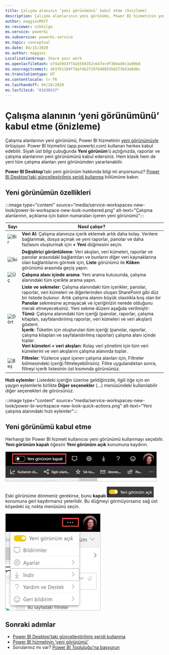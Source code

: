 ```yaml
---
title: Çalışma alanının ‘yeni görünümünü’ kabul etme (önizleme)
description: Çalışma alanlarının yeni görünümü, Power BI hizmetinin yeni görünümüyle örtüşüyor.
author: maggiesMSFT
ms.reviewer: nikhilga
ms.service: powerbi
ms.subservice: powerbi-service
ms.topic: conceptual
ms.date: 04/15/2020
ms.author: maggies
LocalizationGroup: Share your work
ms.openlocfilehash: e74a59d3ff4a5568352c647ec9f384ad8c3a09b8
ms.sourcegitcommit: d43761104f7daf4b2f297648855bb573b53e6d8c
ms.translationtype: HT
ms.contentlocale: tr-TR
ms.lasthandoff: 04/18/2020
ms.locfileid: "81638537"
---
```

# <a name="opt-in-to-the-workspace-new-look-preview"></a>Çalışma alanının ‘yeni görünümünü’ kabul etme (önizleme)

Çalışma alanlarının yeni görünümü, Power BI hizmetinin [yeni görünümüyle](../service-new-look.md) örtüşüyor. Power BI hizmetini (app.powerbi.com) kullanan herkes kabul edebilir. Siyah üst bilgi çubuğunda **Yeni görünüm**’ü açtığınızda, raporlar ve çalışma alanlarının yeni görünümünü kabul edersiniz. Hem klasik hem de yeni tüm çalışma alanları yeni görünümden yararlanabilir.

**Power BI Desktop**’taki yeni görünüm hakkında bilgi mi arıyorsunuz? [Power BI Desktop’taki güncelleştirilmiş şeridi kullanma](../desktop-ribbon.md) bölümüne bakın.

## <a name="features-of-the-new-look"></a>Yeni görünümün özellikleri

:::image type="content" source="media/service-workspaces-new-look/power-bi-workspace-new-look-numbered.png" alt-text="Çalışma alanlarının, açıklama için balon numaraları içeren yeni görünümü":::

|Sayı  |Nasıl çalışır? |
|---------|---------|
|  ![Bir](media/service-workspaces-new-look/circle-one.png)  | **Veri Al**: Çalışma alanınıza içerik eklemek artık daha kolay. Verilere bağlanmak, dosya açmak ve yeni raporlar, panolar ve daha fazlasını oluşturmak için **+ Yeni** düğmesini seçin.  |
| ![İki](media/service-workspaces-new-look/circle-two.png)  | **Değiştirici görüntüleme**: Veri akışları, veri kümeleri, raporlar ve panolar arasındaki bağlantıları ve bunların diğer veri kaynaklarına olan bağlantılarını görmek için, **Liste** görünümü ile **Köken** görünümü arasında geçiş yapın. |
| ![Üç](media/service-workspaces-new-look/circle-three.png) | **Çalışma alanı içinde arama**: Yeni arama kutusunda, çalışma alanındaki tüm içerikte arama yapın.  |
| ![Dört](media/service-workspaces-new-look/circle-four.png)  | **Liste ve sekmeler**: Çalışma alanındaki tüm içerikler, panolar, raporlar, veri kümeleri ve diğerlerinden oluşan SharePoint gibi düz bir listede bulunur. Artık çalışma alanını büyük olasılıkla boş olan bir **Panolar** sekmesine açmayacak ve içeriğinizin nerede olduğunu merak etmeyeceksiniz. Yeni sekme düzeni aşağıda verilmiştir: <br>**Tümü**: Çalışma alanındaki tüm içeriği (panolar, raporlar, çalışma kitapları, sayfalandırılmış raporlar, veri kümeleri ve veri akışları) gösterir. <br>**İçerik**: Tüketim için oluşturulan tüm içeriği (panolar, raporlar, çalışma kitapları ve sayfalandırılmış raporlar) çalışma alanı içinde toplar. <br>**Veri kümeleri + veri akışları**: Kolay veri yönetimi için tüm veri kümelerini ve veri akışlarını çalışma alanında toplar. |
| ![Beş](media/service-workspaces-new-look/circle-five.png) | **Filtreler**: Yüzlerce yapıt içeren çalışma alanları için, Filtreler bölmesindeki içeriği filtreleyebilirsiniz. Filtre uygulandıktan sonra, filtreyi içerik listesinin üst kısmında görürsünüz. |

**Hızlı eylemler**: Listedeki içeriğin üzerine geldiğinizde, ilgili öğe için en yaygın eylemlerle birlikte **Diğer seçenekler** (...) menüsündeki kullanılabilir diğer seçenekleri de görürsünüz.

:::image type="content" source="media/service-workspaces-new-look/power-bi-workspace-new-look-quick-actions.png" alt-text="Yeni çalışma alanındaki hızlı eylemler":::

## <a name="opt-in-to-the-new-look"></a>Yeni görünümü kabul etme

Herhangi bir Power BI hizmeti kullanıcısı yeni görünümü kullanmayı seçebilir. **Yeni görünüm kapalı** öğesini **Yeni görünüm açık** konumuna kaydırın.

![Yeni görünümü kabul etme](media/service-workspaces-new-look/power-bi-new-look-off.png)

Eski görünüme dönmeniz gerekirse, bunu **kapalı** ![Yeni görünüm açık](media/service-workspaces-new-look/power-bi-new-look-toggle-on.png) konumuna geri kaydırmanız yeterlidir. Bu düğmeyi görmüyorsanız sağ üst köşedeki üç nokta menüsünü seçin.

![Yeni görünümü geri çevirme](media/service-workspaces-new-look/power-bi-new-look-on.png)

## <a name="next-steps"></a>Sonraki adımlar

- [Power BI Desktop’taki güncelleştirilmiş şeridi kullanma](../desktop-ribbon.md)
- [Power BI hizmetinin ‘yeni görünümü’](../service-new-look.md)
- Sorularınız mı var? [Power BI Topluluğu'na başvurun](https://community.powerbi.com/)

